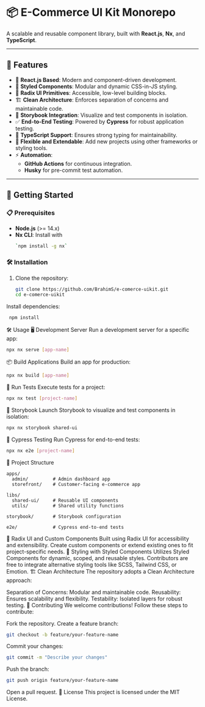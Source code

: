 # 📦 E-Commerce UI Kit Monorepo

A scalable and reusable component library, built with **React.js**, **Nx**, and **TypeScript**.

---

## 🌟 Features

- 🚀 **React.js Based**: Modern and component-driven development.
- 🎨 **Styled Components**: Modular and dynamic CSS-in-JS styling.
- 🧩 **Radix UI Primitives**: Accessible, low-level building blocks.
- 🏗️ **Clean Architecture**: Enforces separation of concerns and maintainable code.
- 📖 **Storybook Integration**: Visualize and test components in isolation.
- ✅ **End-to-End Testing**: Powered by **Cypress** for robust application testing.
- 🔧 **TypeScript Support**: Ensures strong typing for maintainability.
- 🤝 **Flexible and Extendable**: Add new projects using other frameworks or styling tools.
- ⚡ **Automation**: 
  - **GitHub Actions** for continuous integration.
  - **Husky** for pre-commit test automation.

---

## 🚀 Getting Started

### 📋 Prerequisites
- **Node.js** (>= 14.x)
- **Nx CLI**: Install with
   ```bash 
  `npm install -g nx`
    ```

### 🛠️ Installation
1. Clone the repository:
   ```bash
   git clone https://github.com/BrahimS/e-comerce-uikit.git
   cd e-comerce-uikit
    ```
   
Install dependencies:
 ```bash
  npm install
 ```

🛠️ Usage
🖥️ Development Server
Run a development server for a specific app:

 ```bash
npx nx serve [app-name]
 ```

📦 Build Applications
Build an app for production:

 ```bash
npx nx build [app-name]
 ```
🧪 Run Tests
Execute tests for a project:

 ```bash
npx nx test [project-name]
 ```
📖 Storybook
Launch Storybook to visualize and test components in isolation:

 ```bash
npx nx storybook shared-ui
 ```

🧪 Cypress Testing
Run Cypress for end-to-end tests:

 ```bash
npx nx e2e [project-name]
 ```

📂 Project Structure
```strudcture
apps/
  admin/         # Admin dashboard app
  storefront/    # Customer-facing e-commerce app

libs/
  shared-ui/     # Reusable UI components
  utils/         # Shared utility functions

storybook/       # Storybook configuration

e2e/             # Cypress end-to-end tests
 ```

🧩 Radix UI and Custom Components
Built using Radix UI for accessibility and extensibility.
Create custom components or extend existing ones to fit project-specific needs.
🎨 Styling with Styled Components
Utilizes Styled Components for dynamic, scoped, and reusable styles.
Contributors are free to integrate alternative styling tools like SCSS, Tailwind CSS, or Emotion.
🏗️ Clean Architecture
The repository adopts a Clean Architecture approach:

Separation of Concerns: Modular and maintainable code.
Reusability: Ensures scalability and flexibility.
Testability: Isolated layers for robust testing.
🤝 Contributing
We welcome contributions! Follow these steps to contribute:

Fork the repository.
Create a feature branch:
 ```bash
git checkout -b feature/your-feature-name
 ```
Commit your changes:
 ```bash
git commit -m "Describe your changes"
 ```

Push the branch:
 ```bash
git push origin feature/your-feature-name
 ```

Open a pull request.
📜 License
This project is licensed under the MIT License.

